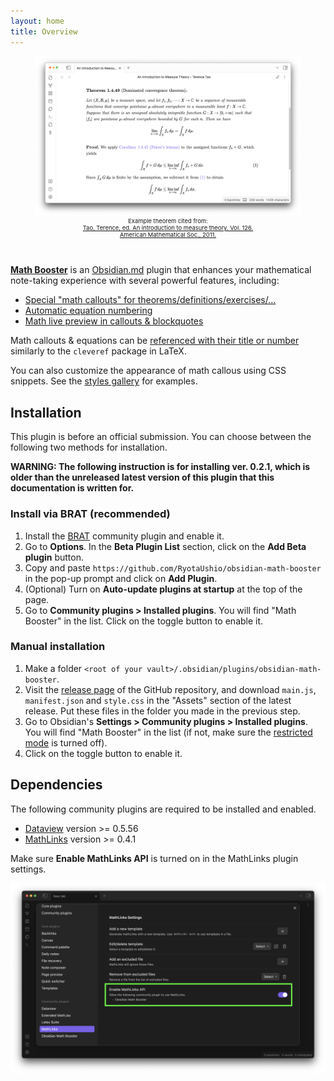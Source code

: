 ```yaml
---
layout: home
title: Overview
---
```


<figure style="padding-bottom:2em;">
<img src="fig/screenshot.png" alt="Screenshot">
<figcaption style="text-align:center; font-size: 67%; padding-top: 0; padding-left: 6em; padding-right: 6em;">Example theorem cited from:<br><a href="https://terrytao.files.wordpress.com/2012/12/gsm-126-tao5-measure-book.pdf">Tao, Terence, ed. An introduction to measure theory. Vol. 126. American Mathematical Soc., 2011.</a>
</figcaption>
</figure>

**[Math Booster](https://github.com/RyotaUshio/obsidian-math-booster)** is an [Obsidian.md](https://obsidian.md/) plugin that enhances your mathematical note-taking experience with several powerful features, including:

- [Special "math callouts" for theorems/definitions/exercises/...](math-callouts)
- [Automatic equation numbering](equation-number)
- [Math live preview in callouts & blockquotes](math-preview)

Math callouts & equations can be [referenced with their title or number](cleveref) similarly to the `cleveref` package in LaTeX.

You can also customize the appearance of math callous using CSS snippets. See the [styles gallery](style-your-theorems#styles-gallery) for examples.

## Installation

This plugin is before an official submission.
You can choose between the following two methods for installation.

**WARNING: The following instruction is for installing ver. 0.2.1, which is older than the unreleased latest version of this plugin that this documentation is written for.**

### Install via BRAT (recommended)

1. Install the [BRAT](obsidian://show-plugin?id=obsidian42-brat) community plugin and enable it.
2. Go to **Options**. In the **Beta Plugin List** section, click on the **Add Beta plugin** button.
3. Copy and paste `https://github.com/RyotaUshio/obsidian-math-booster` in the pop-up prompt and click on **Add Plugin**.
5. (Optional) Turn on **Auto-update plugins at startup** at the top of the page.
4. Go to **Community plugins > Installed plugins**. You will find "Math Booster" in the list. Click on the toggle button to enable it.

### Manual installation

1. Make a folder `<root of your vault>/.obsidian/plugins/obsidian-math-booster`.
2. Visit the [release page](https://github.com/RyotaUshio/obsidian-math-booster/releases) of the GitHub repository, and download `main.js`, `manifest.json` and `style.css` in the "Assets" section of the latest release. Put these files in the folder you made in the previous step.
3. Go to Obsidian's **Settings > Community plugins > Installed plugins**. You will find "Math Booster" in the list (if not, make sure the [restricted mode](https://help.obsidian.md/Extending+Obsidian/Plugin+security#Restricted+mode) is turned off). 
4. Click on the toggle button to enable it.

## Dependencies

The following community plugins are required to be installed and enabled.

- [Dataview](obsidian://show-plugin?id=dataview) version >= 0.5.56
- [MathLinks](obsidian://show-plugin?id=mathlinks) version >= 0.4.1

Make sure **Enable MathLinks API** is turned on in the MathLinks plugin settings.

![MathLinks settings](fig/mathlinks.png)
